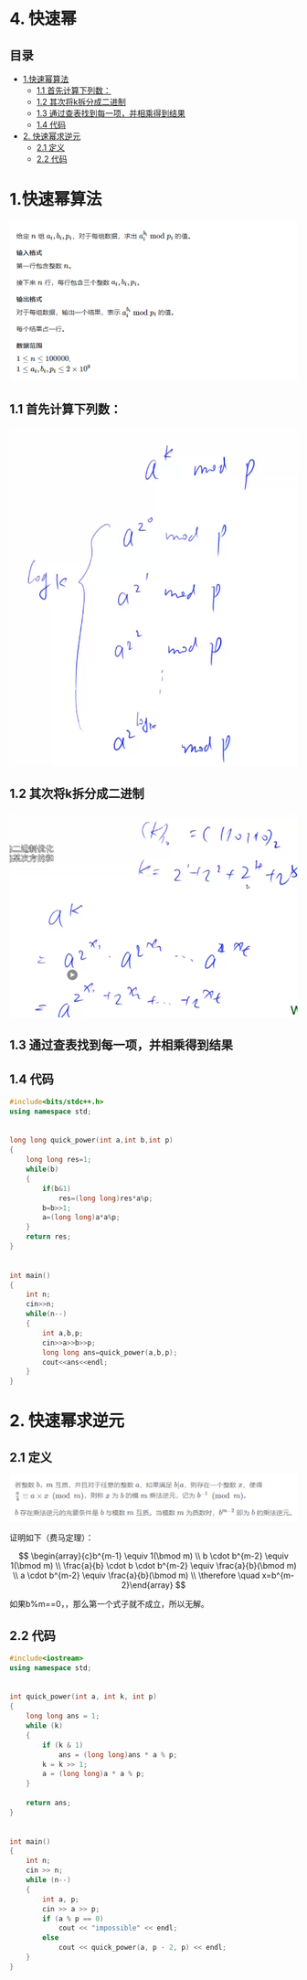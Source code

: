 # 4. 快速幂

## 目录

- [1.快速幂算法](#1快速幂算法)
  - [1.1 首先计算下列数：](#11-首先计算下列数)
  - [1.2 其次将k拆分成二进制](#12-其次将k拆分成二进制)
  - [1.3 通过查表找到每一项，并相乘得到结果](#13-通过查表找到每一项并相乘得到结果)
  - [1.4 代码](#14-代码)
- [2. 快速幂求逆元](#2-快速幂求逆元)
  - [2.1 定义](#21-定义)
  - [2.2 代码](#22-代码)

# 1.快速幂算法

![](image/image_ZcwM-O8Y6X.png)

## 1.1 首先计算下列数：

![](image/image_YdSfJ7yFVL.png)

## 1.2 其次将k拆分成二进制

![](image/image_RyHCcyY3TD.png)

## 1.3 通过查表找到每一项，并相乘得到结果

## 1.4 代码

```c++
#include<bits/stdc++.h>
using namespace std;


long long quick_power(int a,int b,int p)
{
    long long res=1;
    while(b)
    {
        if(b&1)
            res=(long long)res*a%p;
        b=b>>1;
        a=(long long)a*a%p;
    }
    return res;
}


int main()
{
    int n;
    cin>>n;
    while(n--)
    {
        int a,b,p;
        cin>>a>>b>>p;
        long long ans=quick_power(a,b,p);
        cout<<ans<<endl;
    }
}

```

# 2. 快速幂求逆元

## 2.1 定义

![](image/image_1uk9FUDtNv.png)

证明如下（费马定理）：

$$
\begin{array}{c}b^{m-1} \equiv 1(\bmod m) \\ b \cdot b^{m-2} \equiv 1(\bmod m) \\ \frac{a}{b} \cdot b \cdot b^{m-2} \equiv \frac{a}{b}(\bmod m) \\ a \cdot b^{m-2} \equiv \frac{a}{b}(\bmod m) \\ \therefore \quad x=b^{m-2}\end{array}
$$

如果b%m==0，，那么第一个式子就不成立，所以无解。

## 2.2 代码

```c++
#include<iostream>
using namespace std;


int quick_power(int a, int k, int p)
{
    long long ans = 1;
    while (k)
    {
        if (k & 1)
            ans = (long long)ans * a % p;
        k = k >> 1;
        a = (long long)a * a % p;
    }

    return ans;
}


int main()
{
    int n;
    cin >> n;
    while (n--)
    {
        int a, p;
        cin >> a >> p;
        if (a % p == 0)
            cout << "impossible" << endl;
        else
            cout << quick_power(a, p - 2, p) << endl;
    }
}
```
